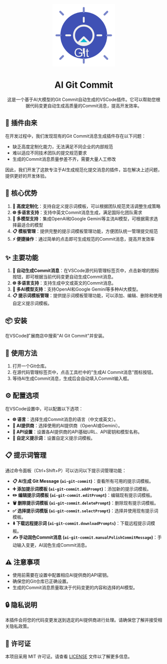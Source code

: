 <div align="center">
  <img src="asserts/icon.png" alt="AI Git Commit Logo" width="200" height="200">
  <h1>AI Git Commit</h1>
  <p>这是一个基于AI大模型的Git Commit自动生成的VSCode插件。它可以帮助您根据代码变更自动生成高质量的Commit消息，提高开发效率。</p>
</div>

## 🎯 插件由来

在开发过程中，我们发现现有的Git Commit消息生成插件存在以下问题：
- 缺乏高度定制化能力，无法满足不同企业的内部规范
- 难以适应不同技术团队的提交规范要求
- 生成的Commit消息质量参差不齐，需要大量人工修改

因此，我们开发了这款专注于AI生成规范化提交消息的插件，旨在解决上述问题，提供更好的开发体验。

## 💪 核心优势

1. **🎯 高度定制化**：支持自定义提示词模板，可以根据团队规范灵活调整生成策略
2. **🌐 多语言支持**：支持中英文Commit消息生成，满足国际化团队需求
3. **🤖 多模型支持**：集成OpenAI和Google Gemini等主流AI模型，可根据需求选择最适合的模型
4. **📋 模板管理**：提供完整的提示词模板管理功能，方便团队统一管理提交规范
5. **⚡ 便捷操作**：通过简单的点击即可生成规范的Commit消息，提高开发效率

## ✨ 主要功能

1. **📝 自动生成Commit消息**：在VSCode源代码管理标签页中，点击新增的图标按钮，即可根据当前代码变更自动生成Commit消息。
2. **🌐 多语言支持**：支持生成中文或英文的Commit消息。
3. **🧠 多AI模型支持**：支持OpenAI和Google Gemini等多种AI大模型。
4. **📋 提示词模板管理**：提供提示词模板管理功能，可以添加、编辑、删除和使用自定义提示词模板。

## 📦 安装

在VSCode扩展商店中搜索"AI Git Commit"并安装。

## 🚀 使用方法

1. 打开一个Git仓库。
2. 在源代码管理标签页中，点击工具栏中的"生成AI Commit消息"图标按钮。
3. 等待AI生成Commit消息，生成后会自动填入Commit输入框。

## ⚙️ 配置选项

在VSCode设置中，可以配置以下选项：

- **🌐 语言**：选择生成Commit消息的语言（中文或英文）。
- **🤖 AI提供商**：选择使用的AI提供商（OpenAI或Gemini）。
- **🔑 API设置**：设置各AI提供商的API基础URL、API密钥和模型名称。
- **📝 自定义提示词**：设置自定义提示词模板。

## 📋 提示词管理

通过命令面板（Ctrl+Shift+P）可以访问以下提示词管理功能：

- **📋 AI生成 Git Message (`ai-git-commit`)**：查看所有可用的提示词模板。
- **➕ 添加提示词模板 (`ai-git-commit.addPrompt`)**：添加新的提示词模板。
- **✏️ 编辑提示词模板 (`ai-git-commit.editPrompt`)**：编辑现有提示词模板。
- **🗑️ 删除提示词模板 (`ai-git-commit.deletePrompt`)**：删除现有提示词模板。
- **✅ 选择提示词模版 (`ai-git-commit.selectPrompt`)**：选择并使用现有提示词模板。
- **⬇️ 下载远程提示词 (`ai-git-commit.downloadPrompts`)**：下载远程提示词模板。
- **✍️ 手动润色Commit消息 (`ai-git-commit.manualPolishCommitMessage`)**：手动输入变更，AI润色生成Commit消息。

## ⚠️ 注意事项

- 使用前需要在设置中配置相应AI提供商的API密钥。
- 确保您的Git仓库已正确设置。
- 生成的Commit消息质量取决于代码变更的内容和选择的AI模型。

## 🔒 隐私说明

本插件会将您的代码变更发送到选定的AI提供商进行处理。请确保您了解并接受相关隐私政策。

## 📄 许可证

本项目采用 MIT 许可证。请查看 [LICENSE](LICENSE) 文件以了解更多信息。
